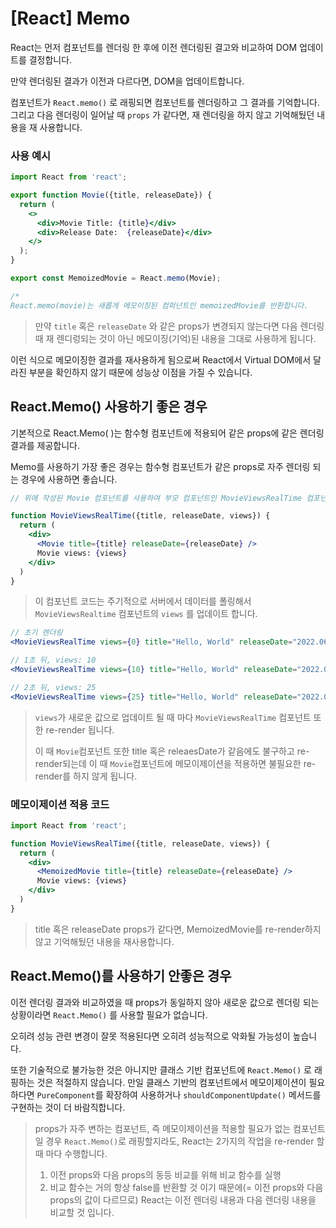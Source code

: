 # [React] Memo

React는 먼저 컴포넌트를 렌더링 한 후에 이전 렌더링된 결고와 비교하여 DOM 업데이트를 결정합니다.

만약 렌더링된 결과가 이전과 다르다면, DOM을 업데이트합니다.

컴포넌트가 `React.memo()` 로 래핑되면 컴포넌트를 렌더링하고 그 결과를 기억합니다. 그리고 다음 렌더링이 일어날 때 `props` 가 같다면, 재 렌더링을 하지 않고 기억해뒀던 내용을 재 사용합니다.

### 사용 예시

``` jsx
import React from 'react';

export function Movie({title, releaseDate}) {
  return (
    <>
      <div>Movie Title: {title}</div>
      <div>Release Date:  {releaseDate}</div>
    </>
  );
}

export const MemoizedMovie = React.memo(Movie);

/*
React.memo(movie)는 새롭게 메모이징된 컴퍼넌트인 memoizedMovie를 반환합니다.
```

> 만약 `title` 혹은 `releaseDate` 와 같은 props가 변경되지 않는다면 다음 렌더링 때 재 렌디렁되는 것이 아닌 메모이징(기억)된 내용을 그대로 사용하게 됩니다.

이런 식으로 메모이징한 결과를 재사용하게 됨으로써 React에서 Virtual DOM에서 달라진 부분을 확인하지 않기 때문에 성능상 이점을 가질 수 있습니다.



## React.Memo() 사용하기 좋은 경우

기본적으로 React.Memo( )는 함수형 컴포넌트에 적용되어 같은 props에 같은 렌더링 결과를 제공합니다.

Memo를 사용하기 가장 좋은 경우는 함수형 컴포넌트가 같은 props로 자주 렌더링 되는 경우에 사용하면 좋습니다.

``` jsx
// 위에 작성된 Movie 컴포넌트를 사용하여 부모 컴포넌트인 MovieViewsRealTime 컴포넌트 작성

function MovieViewsRealTime({title, releaseDate, views}) {
  return (
    <div>
      <Movie title={title} releaseDate={releaseDate} />
      Movie views: {views}
    </div>  
  )
}
```

> 이 컴포넌트 코드는 주기적으로 서버에서 데이터를 폴링해서 `MovieViewsRealtime` 컴포넌트의 `views` 를 업데이트 합니다.

```jsx
// 초기 렌더링
<MovieViewsRealTime views={0} title="Hello, World" releaseDate="2022.06.24" />

// 1초 뒤, views: 10
<MovieViewsRealTime views={10} title="Hello, World" releaseDate="2022.06.24" />

// 2초 뒤, views: 25
<MovieViewsRealTime views={25} title="Hello, World" releaseDate="2022.06.24" />
```

> `views`가 새로운 값으로 업데이트 될 때 마다 `MovieViewsRealTime` 컴포넌트 또한 re-render 됩니다.
>
> 이 때 `Movie`컴포넌트 또한 title 혹은 releaesDate가 같음에도 불구하고 re-render되는데 이 때 `Movie`컴포넌트에 메모이제이션을 적용하면 불필요한 re-render를 하지 않게 됩니다.

### 메모이제이션 적용 코드

``` jsx
import React from 'react';

function MovieViewsRealTime({title, releaseDate, views}) {
  return (
    <div>
      <MemoizedMovie title={title} releaseDate={releaseDate} />
      Movie views: {views}
    </div>
  )
}
```

> title 혹은 releaseDate props가 같다면, MemoizedMovie를 re-render하지 않고 기억해뒀던 내용을 재사용합니다.



## React.Memo()를 사용하기 안좋은 경우

이전 렌더링 결과와 비교하였을 때 props가 동일하지 않아 새로운 값으로 렌더링 되는 상황이라면 `React.Memo()` 를 사용할 필요가 없습니다.

오히려 성능 관련 변경이 잘못 적용된다면 오히려 성능적으로 악화될 가능성이 높습니다.

또한 기술적으로 불가능한 것은 아니지만 클래스 기반 컴포넌트에 `React.Memo()` 로 래핑하는 것은 적절하지 않습니다. 만일 클래스 기반의 컴포넌트에서 메모이제이션이 필요하다면 `PureComponent`를 확장하여 사용하거나 `shouldComponentUpdate()` 메서드를 구현하는 것이 더 바람직합니다.

> props가 자주 변하는 컴포넌트, 즉 메모이제이션을 적용할 필요가 없는 컴포넌트일 경우 `React.Memo()`로 래핑할지라도, React는 2가지의 작업을 re-render 할 때 마다 수행합니다.
>
> 1. 이전 props와 다음 props의 동등 비교를 위해 비교 함수를 실행
> 2. 비교 함수는 거의 항상 false를 반환할 것 이기 때문에(= 이전 props와 다음 props의 값이 다르므로) React는 이전 렌더링 내용과 다음 렌더링 내용을 비교할 것 입니다.





